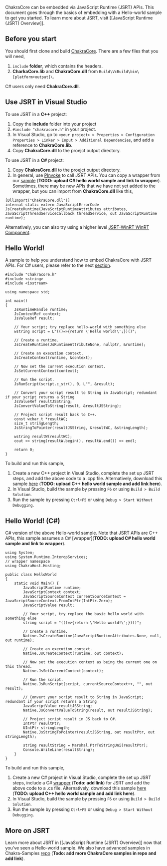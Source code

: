 ChakraCore can be embedded via JavaScript Runtime (JSRT) APIs. This document goes through the basics of embedding with a Hello-world sample to get you started. To learn more about JSRT, visit [[JavaScript Runtime (JSRT) Overview]]. 

## Before you start
You should first clone and build [ChakraCore](https://github.com/Microsoft/ChakraCore). There are a few files that you will need,

1. `include` **folder**, which contains the headers. 
2. **CharkaCore.lib** and **ChakraCore.dll** from `Build\VcBuild\bin\[platform+output]\`.

C# users only need **ChakraCore.dll**.  

## Use JSRT in Visual Studio 
To use JSRT in a **C++** project:

1. Copy the **include** folder into your project 
2. `#include "chakracore.h"` in your project.
3. In Visual Studio, go to `<your project> > Properties > Configuration Properties > Linker > Input > Additional Dependencies`, and add a reference to **ChakraCore.lib**. 
4. Copy **ChakraCore.dll** to the proejct output directory. 

To use JSRT in a **C#** project:

1. Copy **ChakraCore.dll** to the proejct output directory. 
2. In general, use [PInvoke](https://msdn.microsoft.com/en-us/library/aa288468.aspx) to call JSRT APIs. You can copy a wrapper from our [sample]() (**TODO: upload C# hello world sample and link to wrapper**). Sometimes, there may be new APIs that we have not yet added to the wrapper, but you can import from **ChakraCore.dll** like this,
```
[DllImport("ChakraCore.dll")] 
internal static extern JavaScriptErrorCode JsCreateRuntime(JavaScriptRuntimeAttributes attributes, JavaScriptThreadServiceCallback threadService, out JavaScriptRuntime runtime); 
```

Alternatively, you can also try using a higher level [JSRT-WinRT WinRT Component](https://github.com/robpaveza/jsrt-winrt#getting-started). 

## Hello World!
A sample to help you understand how to embed ChakraCore with JSRT APIs. For C# users, please refer to the next [section](##hello-world-c). 

```
#include "chakracore.h"
#include <string>
#include <iostream>

using namespace std;

int main()
{
    JsRuntimeHandle runtime;
    JsContextRef context;
    JsValueRef result;

    // Your script; try replace hello-world with something else
    wstring script = L"(()=>{return \'Hello world!\';})()";

    // Create a runtime. 
    JsCreateRuntime(JsRuntimeAttributeNone, nullptr, &runtime);

    // Create an execution context. 
    JsCreateContext(runtime, &context);

    // Now set the current execution context.
    JsSetCurrentContext(context);

    // Run the script.
    JsRunScript(script.c_str(), 0, L"", &result);

    // Convert your script result to String in JavaScript; redundant if your script returns a String
    JsValueRef resultJSString;
    JsConvertValueToString(result, &resultJSString);

    // Project script result back to C++.
    const wchar_t *resultWC;
    size_t stringLength;
    JsStringToPointer(resultJSString, &resultWC, &stringLength);

    wstring resultW(resultWC);
    cout << string(resultW.begin(), resultW.end()) << endl;
    
    return 0;
}
```

To build and run this sample, 

1. Create a new C++ project in Visual Studio, complete the set up JSRT steps, and add the above code to a .cpp file. Alternatively, download this sample [here]() (**TODO: upload C++ hello world sample and add link here**). 
2. In Visual Studio, build the sample by pressing `F6` or using `Build > Build Solution`.
3. Run the sample by pressing `Ctrl+F5` or using `Debug > Start Without Debugging`.

## Hello World! (C#)
C# version of the above Hello-world sample. Note that JSRT APIs are C++ APIs, this sample assumes a C# [wrapper](**TODO: upload C# hello world sample and link to wrapper**). 

```
using System;
using System.Runtime.InteropServices;
// wrapper namespace
using ChakraHost.Hosting;

public class HelloWorld
{
    static void Main() {
        JavaScriptRuntime runtime;
        JavaScriptContext context;
        JavaScriptSourceContext currentSourceContext = JavaScriptSourceContext.FromIntPtr(IntPtr.Zero);
        JavaScriptValue result;

        // Your script, try replace the basic hello world with something else
        string script = "(()=>{return \'Hello world!\';})()";

        // Create a runtime. 
        Native.JsCreateRuntime(JavaScriptRuntimeAttributes.None, null, out runtime);
        
        // Create an execution context. 
        Native.JsCreateContext(runtime, out context);
        
        // Now set the execution context as being the current one on this thread.
        Native.JsSetCurrentContext(context);
        
        // Run the script.
        Native.JsRunScript(script, currentSourceContext++, "", out result);

        // Convert your script result to String in JavaScript; redundant if your script returns a String
        JavaScriptValue resultJSString;
        Native.JsConvertValueToString(result, out resultJSString);
        
        // Project script result in JS back to C#.
        IntPtr resultPtr;
        UIntPtr stringLength;
        Native.JsStringToPointer(resultJSString, out resultPtr, out stringLength);

        string resultString = Marshal.PtrToStringUni(resultPtr);
        Console.WriteLine(resultString);
    }
}
```
To build and run this sample, 

1. Create a new C# project in Visual Studio, complete the set up JSRT steps, include a C# [wrapper]() (**Todo: add link**) for JSRT and add the above code to a .cs file. Alternatively, download this sample [here]() (**TODO: upload C++ hello world sample and add link here**). 
2. In Visual Studio, build the sample by pressing `F6` or using `Build > Build Solution`.
3. Run the sample by pressing `Ctrl+F5` or using `Debug > Start Without Debugging`.

## More on JSRT
Learn more about JSRT in [[JavaScript Runtime (JSRT) Overview]] now that you've seen a Hello-world sample. We also have advanced samples in Chakra-Samples [repo]() (**Todo: add more ChakraCore samples in repo and add link**). 